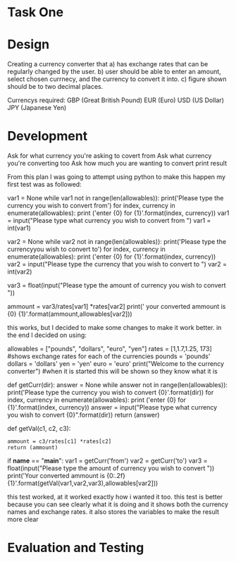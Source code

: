 Task One
=========

Design
========
Creating a currency converter that 
 a) has exchange rates that can be regularly changed by the user.
 b) user should be able to enter an amount, select chosen currnecy, and the currency to convert it into.
 c) figure shown should be to two decimal places.
 
 Currencys required: GBP (Great British Pound) EUR (Euro) USD (US Dollar) JPY (Japanese Yen)

Development
============
Ask for what currency you're asking to covert from
Ask what currency you're converting too
Ask how much you are wanting to convert
print result

From this plan I was going to attempt using python to make this happen
 my first test was as followed:


 var1 = None
 while var1 not in range(len(allowables)):
    print('Please type the currency you wish to convert from')
      for index, currency in enumerate(allowables):
         print ('enter {0} for {1}'.format(index, currency))
     var1 = input("Please type what currency you wish to convert from ")
 var1 = int(var1)

 var2 = None
 while var2 not in range(len(allowables)):
     print('Please type the currencyyou wish to convert to')
     for index, currency in enumerate(allowables):
         print ('enter {0} for {1}'.format(index, currency))
     var2 = input("Please type the currency that you wish to convert to ")
 var2 = int(var2)

 var3 = float(input("Please type the amount of currency you wish to convert "))

 ammount = var3/rates[var1] *rates[var2]
 print(' your converted ammount is {0} {1}'.format(ammount,allowables[var2]))


this works, but I decided to make some changes to make it work better.
in the end I decided on using:

allowables = ["pounds", "dollars", "euro", "yen"]
rates = [1,1.7,1.25, 173] #shows exchange rates for each of the currencies
pounds = 'pounds'
dollars = 'dollars'
yen = 'yen'
euro = 'euro'
print("Welcome to the currency converter") #when it is started this will be shown so they know what it is

def getCurr(dir):
    answer = None
    while answer not in range(len(allowables)):
        print('Please type the currency you wish to convert {0}'.format(dir))
        for index, currency in enumerate(allowables):
            print ('enter {0} for {1}'.format(index, currency))
        answer = input("Please type what currency you wish to convert {0}".format(dir))
    return (answer)    

def getVal(c1, c2, c3):
    
    ammount = c3/rates[c1] *rates[c2]
    return (ammount)

if __name__ == "__main__":
    var1 = getCurr('from')
    var2 = getCurr('to')
    var3 = float(input("Please type the amount of currency you wish to convert "))
    print('Your converted ammount is {0:.2f}{1}'.format(getVal(var1,var2,var3),allowables[var2]))

this test worked, at it worked exactly how i wanted it too.
this test is better because you can see clearly what it is doing and it shows both the currency names and exchange rates.
it also stores the variables to make the result more clear

Evaluation and Testing
===========================
